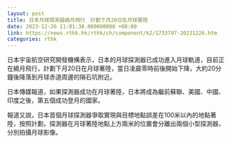```yaml
---
layout: post
title: 日本月球探測器繞月飛行　計劃下月20日在月球著陸
date: 2023-12-26 11:01:38.000000000 +08:00
link: https://news.rthk.hk/rthk/ch/component/k2/1733797-20231226.htm
categories: rthk
---
```


日本宇宙航空研究開發機構表示，日本的月球探測器已成功進入月球軌道，目前正在繞月飛行，計劃下月20日在月球著陸，當日凌晨零時前後開始下降，大約20分鐘後降落到月球赤道周邊的隕石坑附近。

日本傳媒報道，如果探測器成功在月球著陸，日本將成為繼前蘇聯、美國、中國、印度之後，第五個成功登月的國家。

報道又說，日本首個月球探測器爭取實現與目標地點誤差在100米以內的地點著陸，按照計劃，探測器在月球著陸地點上方兩米的位置會分離出兩個小型探測器，分別拍攝月球影像。
